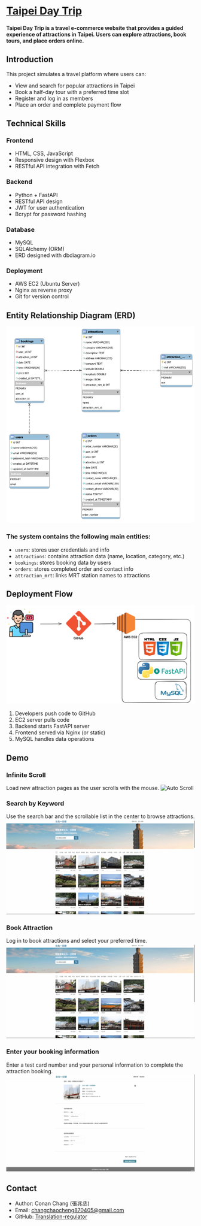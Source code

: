 # [Taipei Day Trip](https://taipei-day-trip.online/) 
#### Taipei Day Trip is a travel e-commerce website that provides a guided experience of attractions in Taipei. Users can explore attractions, book tours, and place orders online.

## Introduction
This project simulates a travel platform where users can:

- View and search for popular attractions in Taipei
- Book a half-day tour with a preferred time slot
- Register and log in as members
- Place an order and complete payment flow

## Technical Skills
### Frontend

- HTML, CSS, JavaScript
- Responsive design with Flexbox
- RESTful API integration with Fetch

### Backend

- Python + FastAPI
- RESTful API design
- JWT for user authentication
- Bcrypt for password hashing

### Database

- MySQL
- SQLAlchemy (ORM)
- ERD designed with dbdiagram.io

### Deployment

- AWS EC2 (Ubuntu Server)
- Nginx as reverse proxy
- Git for version control
## Entity Relationship Diagram (ERD)
![ERD](./README_images/Taipei_Day_Trip_ERD.svg)

### The system contains the following main entities:

- `users`: stores user credentials and info
- `attractions`: contains attraction data (name, location, category, etc.)
- `bookings`: stores booking data by users
- `orders`: stores completed order and contact info
- `attraction_mrt`: links MRT station names to attractions
## Deployment Flow 

![Deployment Flow](./README_images/Taipei_Day_Trip_deployment.svg.png)
1. Developers push code to GitHub
2. EC2 server pulls code
3. Backend starts FastAPI server
4. Frontend served via Nginx (or static)
5. MySQL handles data operations

## Demo
### Infinite Scroll
Load new attraction pages as the user scrolls with the mouse.
![Auto Scroll](./README_images/auto_scroll.gif)

### Search by Keyword
Use the search bar and the scrollable list in the center to browse attractions.
![Click Atttraction](./README_images/click_attraction.gif)

### Book Attraction
Log in to book attractions and select your preferred time.
![Book Attraction](./README_images/login%20for%20booking.gif)

### Enter your booking information
Enter a test card number and your personal information to complete the attraction booking.
![Enter Information](./README_images/type%20information%20for%20booking.gif)
## Contact
- Author: Conan Chang (張兆丞)
- Email: changchaocheng870405@gmail.com
- GitHub: [Translation-regulator](https://github.com/Translation-regulator)